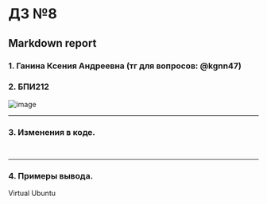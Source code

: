 #  ДЗ №8 #
## Markdown report <br> ##

### 1. Ганина Ксения Андреевна (тг для вопросов: @kgnn47) <br> ###
### 2. БПИ212 <br> ###

![image](https://user-images.githubusercontent.com/114473740/229345432-8c07ee06-f50a-4a22-ad89-65c42f6de3a6.png)

________________________

### 3. Изменения в коде. <br> ###



```с


```
________________________

### 4. Примеры вывода. <br> ###

Virtual Ubuntu <br>




